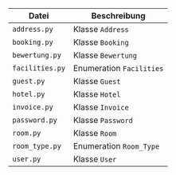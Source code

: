 | Datei              | Beschreibung                          |
|--------------------|---------------------------------------|
| `address.py`       | Klasse `Address`                       |
| `booking.py`       | Klasse `Booking`                       |
| `bewertung.py`     | Klasse `Bewertung`                     |
| `facilities.py`    | Enumeration `Facilities`               |
| `guest.py`         | Klasse `Guest`                         |
| `hotel.py`         | Klasse `Hotel`                         |
| `invoice.py`       | Klasse `Invoice`                       |
| `password.py`      | Klasse `Password`                      |
| `room.py`          | Klasse `Room`                          |
| `room_type.py`     | Enumeration `Room_Type`                |
| `user.py`          | Klasse `User`                          |